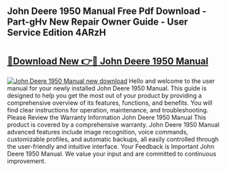 ## John Deere 1950 Manual Free Pdf Download - Part-gHv New Repair Owner Guide - User Service Edition 4ARzH

# <h2><a href="http://bc89933.oget.top/?id=John+Deere+1950+Manual">🔗Download New 👉🔴 John Deere 1950 Manual</a></h2>

[![John Deere 1950 Manual new download](https://i.imgur.com/5g1atiW.png)](http://bc89933.oget.top/?id=John+Deere+1950+Manual)
Hello and welcome to the user manual for your newly installed John Deere 1950 Manual. This guide is designed to help you get the most out of your product by providing a comprehensive overview of its features, functions, and benefits. You will find clear instructions for operation, maintenance, and troubleshooting. Please Review the Warranty Information John Deere 1950 Manual This product is covered by a comprehensive warranty. John Deere 1950 Manual advanced features include image recognition, voice commands, customizable profiles, and automatic backups, all easily controlled through the user-friendly and intuitive interface. Your Feedback is Important John Deere 1950 Manual. We value your input and are committed to continuous improvement.
